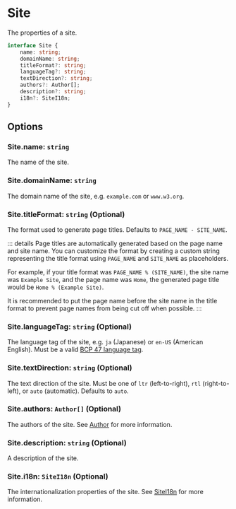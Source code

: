 # Site

The properties of a site.

```ts
interface Site {
	name: string;
	domainName: string;
	titleFormat?: string;
	languageTag?: string;
	textDirection?: string;
	authors?: Author[];
	description?: string;
	i18n?: SiteI18n;
}
```

## Options

### Site.name: `string`

The name of the site.

### Site.domainName: `string`

The domain name of the site, e.g. `example.com` or `www.w3.org`.

### Site.titleFormat: `string` (Optional)

The format used to generate page titles. Defaults to `PAGE_NAME - SITE_NAME`.

::: details
Page titles are automatically generated based on the page name and site name. You can customize the format by creating a custom string representing the title format using `PAGE_NAME` and `SITE_NAME` as placeholders.

For example, if your title format was `PAGE_NAME % (SITE_NAME)`, the site name was `Example Site`, and the page name was `Home`, the generated page title would be `Home % (Example Site)`.

It is recommended to put the page name before the site name in the title format to prevent page names from being cut off when possible.
:::

### Site.languageTag: `string` (Optional)

The language tag of the site, e.g. `ja` (Japanese) or `en-US` (American English). Must be a valid [BCP 47 language tag](https://wikipedia.org/wiki/IETF_language_tag).

### Site.textDirection: `string` (Optional)

The text direction of the site. Must be one of `ltr` (left-to-right), `rtl` (right-to-left), or `auto` (automatic). Defaults to `auto`.

### Site.authors: `Author[]` (Optional)

The authors of the site. See [Author](/author) for more information.

### Site.description: `string` (Optional)

A description of the site.

### Site.i18n: `SiteI18n` (Optional)

The internationalization properties of the site. See [SiteI18n](/sitei18n) for more information.

